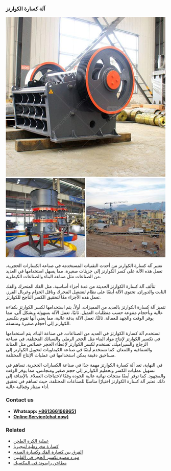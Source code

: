 <h3>آلة كسارة الكوارتز</h3><img src='1701746395.jpg' alt=''><p>تعتبر آلة كسارة الكوارتز من أحدث التقنيات المستخدمة في صناعة الكسارات الحجرية. تعمل هذه الآلة على كسر الكوارتز إلى جزيئات صغيرة، مما يسهل استخدامها في العديد من الصناعات مثل صناعة البناء والصناعات الكيماوية.</p><p>تتألف آلة كسارة الكوارتز الحديثة من عدة أجزاء أساسية، مثل الفك المتحرك والفك الثابت والدوران. تحتوي الآلة أيضًا على نظام لتشغيل المحرك وناقل الحزام وغربال الفرز. تعمل هذه الأجزاء معًا لتحقيق الكسر الناجح للكوارتز.</p><p>تتميز آلة كسارة الكوارتز بالعديد من المميزات. أولاً، يتم استخدامها لكسر الكوارتز بكفاءة عالية وبأحجام متنوعة حسب متطلبات العميل. ثانيًا، تعمل الآلة بسهولة وبشكل آلي، مما يوفر الوقت والجهد للعمالة. ثالثًا، تعمل الآلة بدقة عالية، مما يعني أنها تقوم بتكسير الكوارتز إلى أحجام صغيرة ومتسقة.</p><p>تستخدم آلة كسارة الكوارتز في العديد من الصناعات. في صناعة البناء، يتم استخدامها في تكسير الكوارتز لإنتاج مواد البناء مثل الحجر الرملي والسبائك المختلفة. في صناعة الزجاج والسيراميك، تستخدم لكسر الكوارتز لإعطاء الحجر خصائص مثل المتانة والشفافية واللمعان. كما تستخدم أيضًا في صناعة الكيماويات لتحويل الكوارتز إلى مساحيق دقيقة يمكن استخدامها في عمليات الإنتاج المختلفة.</p><p>في النهاية، تعد آلة كسارة الكوارتز مهمة جدًا في صناعة الكسارات الحجرية. تساهم في تسهيل عمليات الكسر وتحطيم الكوارتز إلى حجم صغير ومتجانس، مما يوفر الوقت والمجهود. كما توفر أيضًا منتجات نهائية عالية الجودة وفقًا لاحتياجات العملاء. بالإضافة إلى ذلك، تعتبر آلة كسارة الكوارتز اختيارًا مناسبًا للصناعات المختلفة، حيث تساهم في تحقيق أداء ممتاز وفعالية عالية.</p><h3>Contact us</h3><ul><li><strong>Whatsapp:&nbsp;<a href="https://wa.me/8613661969651">+8613661969651</a></strong></li><li><a href="https://swt.shibang-china.com/?git&amp;zhl&amp;آلة كسارة الكوارتز"><strong>Online Service(chat now)</strong></a></li></ul><h3>Related</h3><ul><li><a href='عملية الكرة الطحن.md'>عملية الكرة الطحن</a></li><li><a href='كسارة مخروطية لنيجيريا.md'>كسارة مخروطية لنيجيريا</a></li><li><a href='الفرق بين كسارة الفك وكسارة الصدم.md'>الفرق بين كسارة الفك وكسارة الصدم</a></li><li><a href='مورد مصنع تكسير الحجر في الفلبين.md'>مورد مصنع تكسير الحجر في الفلبين</a></li><li><a href='مطاحن رايموند في المكسيك.md'>مطاحن رايموند في المكسيك</a></li></ul>